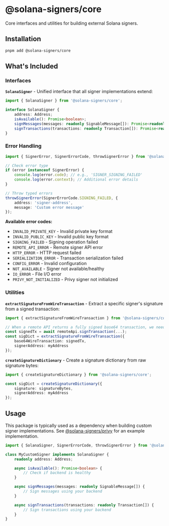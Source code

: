 # @solana-signers/core

Core interfaces and utilities for building external Solana signers.

## Installation

```bash
pnpm add @solana-signers/core
```

## What's Included

### Interfaces

**`SolanaSigner`** - Unified interface that all signer implementations extend:

```typescript
import { SolanaSigner } from '@solana-signers/core';

interface SolanaSigner {
    address: Address;
    isAvailable(): Promise<boolean>;
    signMessages(messages: readonly SignableMessage[]): Promise<readonly SignatureDictionary[]>;
    signTransactions(transactions: readonly Transaction[]): Promise<readonly SignatureDictionary[]>;
}
```

### Error Handling

```typescript
import { SignerError, SignerErrorCode, throwSignerError } from '@solana-signers/core';

// Check error type
if (error instanceof SignerError) {
    console.log(error.code); // e.g., 'SIGNER_SIGNING_FAILED'
    console.log(error.context); // Additional error details
}

// Throw typed errors
throwSignerError(SignerErrorCode.SIGNING_FAILED, {
    address: 'signer-address',
    message: 'Custom error message'
});
```

**Available error codes:**
- `INVALID_PRIVATE_KEY` - Invalid private key format
- `INVALID_PUBLIC_KEY` - Invalid public key format
- `SIGNING_FAILED` - Signing operation failed
- `REMOTE_API_ERROR` - Remote signer API error
- `HTTP_ERROR` - HTTP request failed
- `SERIALIZATION_ERROR` - Transaction serialization failed
- `CONFIG_ERROR` - Invalid configuration
- `NOT_AVAILABLE` - Signer not available/healthy
- `IO_ERROR` - File I/O error
- `PRIVY_NOT_INITIALIZED` - Privy signer not initialized

### Utilities

**`extractSignatureFromWireTransaction`** - Extract a specific signer's signature from a signed transaction:

```typescript
import { extractSignatureFromWireTransaction } from '@solana-signers/core';

// When a remote API returns a fully signed base64 transaction, we need to extract the signature to use Kit's native methods (which rely on .signTransactions to return a SignatureDictionary)
const signedTx = await remoteApi.signTransaction(...);
const sigDict = extractSignatureFromWireTransaction({
    base64WireTransaction: signedTx,
    signerAddress: myAddress
});
```

**`createSignatureDictionary`** - Create a signature dictionary from raw signature bytes:

```typescript
import { createSignatureDictionary } from '@solana-signers/core';

const sigDict = createSignatureDictionary({
    signature: signatureBytes,
    signerAddress: myAddress
});
```

## Usage

This package is typically used as a dependency when building custom signer implementations. See [@solana-signers/privy](https://www.npmjs.com/package/@solana-signers/privy) for an example implementation.

```typescript
import { SolanaSigner, SignerErrorCode, throwSignerError } from '@solana-signers/core';

class MyCustomSigner implements SolanaSigner {
    readonly address: Address;

    async isAvailable(): Promise<boolean> {
        // Check if backend is healthy
    }

    async signMessages(messages: readonly SignableMessage[]) {
        // Sign messages using your backend
    }

    async signTransactions(transactions: readonly Transaction[]) {
        // Sign transactions using your backend
    }
}
```
